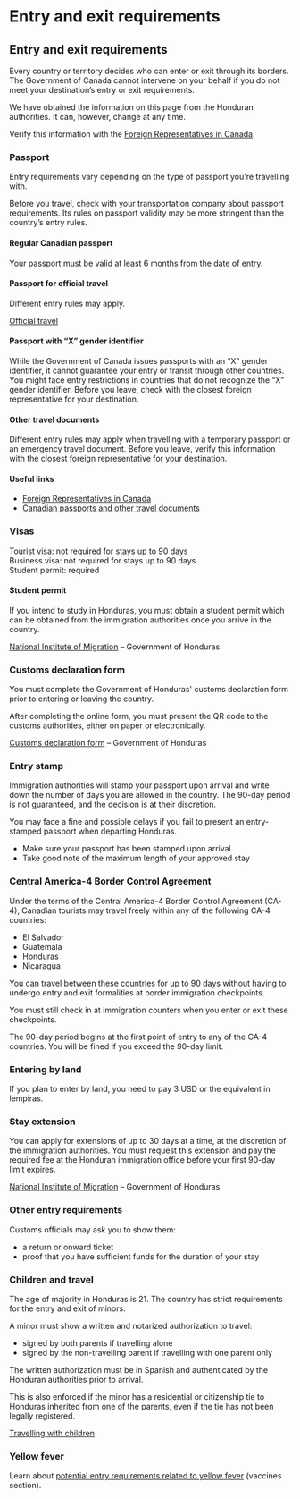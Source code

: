 # Entry and exit requirements

## Entry and exit requirements

Every country or territory decides who can enter or exit through its borders. The Government of Canada cannot intervene on your behalf if you do not meet your destination’s entry or exit requirements.

We have obtained the information on this page from the Honduran authorities. It can, however, change at any time.

Verify this information with the [Foreign Representatives in Canada](https://www.international.gc.ca/protocol-protocole/reps.aspx?lang=eng).

### Passport

Entry requirements vary depending on the type of passport you're travelling with.

Before you travel, check with your transportation company about passport requirements. Its rules on passport validity may be more stringent than the country’s entry rules.

#### Regular Canadian passport

Your passport must be valid at least 6 months from the date of entry.

#### Passport for official travel

Different entry rules may apply.

[Official travel](https://www.canada.ca/en/immigration-refugees-citizenship/services/canadian-passports/official-travel.html)

#### Passport with “X” gender identifier

While the Government of Canada issues passports with an “X” gender identifier, it cannot guarantee your entry or transit through other countries. You might face entry restrictions in countries that do not recognize the “X” gender identifier. Before you leave, check with the closest foreign representative for your destination.

#### Other travel documents

Different entry rules may apply when travelling with a temporary passport or an emergency travel document. Before you leave, verify this information with the closest foreign representative for your destination.

#### Useful links

* [Foreign Representatives in Canada](https://www.international.gc.ca/protocol-protocole/reps.aspx?lang=eng)
* [Canadian passports and other travel documents](http://www.canada.ca/passport)

### Visas

Tourist visa: not required for stays up to 90 days  
 Business visa: not required for stays up to 90 days  
 Student permit: required

#### Student permit

If you intend to study in Honduras, you must obtain a student permit which can be obtained from the immigration authorities once you arrive in the country.

[National Institute of Migration](http://inm.gob.hn/noticias.html) – Government of Honduras

### Customs declaration form

You must complete the Government of Honduras' customs declaration form prior to entering or leaving the country.

After completing the online form, you must present the QR code to the customs authorities, either on paper or electronically.

[Customs declaration form](https://sisglobal.aduanas.gob.hn/Pech/#/plataforma/otra_gestiones/formularioDJRV) – Government of Honduras

### Entry stamp

Immigration authorities will stamp your passport upon arrival and write down the number of days you are allowed in the country. The 90-day period is not guaranteed, and the decision is at their discretion.

You may face a fine and possible delays if you fail to present an entry-stamped passport when departing Honduras.

* Make sure your passport has been stamped upon arrival
* Take good note of the maximum length of your approved stay

### Central America-4 Border Control Agreement

Under the terms of the Central America-4 Border Control Agreement (CA-4), Canadian tourists may travel freely within any of the following CA-4 countries:

* El Salvador
* Guatemala
* Honduras
* Nicaragua

You can travel between these countries for up to 90 days without having to undergo entry and exit formalities at border immigration checkpoints.

You must still check in at immigration counters when you enter or exit these checkpoints.

The 90-day period begins at the first point of entry to any of the CA-4 countries. You will be fined if you exceed the 90-day limit.

### Entering by land

If you plan to enter by land, you need to pay 3 USD or the equivalent in lempiras.

### Stay extension

You can apply for extensions of up to 30 days at a time, at the discretion of the immigration authorities. You must request this extension and pay the required fee at the Honduran immigration office before your first 90-day limit expires.

[National Institute of Migration](http://inm.gob.hn/) – Government of Honduras

### Other entry requirements

Customs officials may ask you to show them:

* a return or onward ticket
* proof that you have sufficient funds for the duration of your stay

### Children and travel

The age of majority in Honduras is 21. The country has strict requirements for the entry and exit of minors.

A minor must show a written and notarized authorization to travel:

* signed by both parents if travelling alone
* signed by the non-travelling parent if travelling with one parent only

The written authorization must be in Spanish and authenticated by the Honduran authorities prior to arrival.

This is also enforced if the minor has a residential or citizenship tie to Honduras inherited from one of the parents, even if the tie has not been legally registered.

[Travelling with children](http://travel.gc.ca/travelling/children)

### Yellow fever

Learn about [potential entry requirements related to yellow fever](#health) (vaccines section).